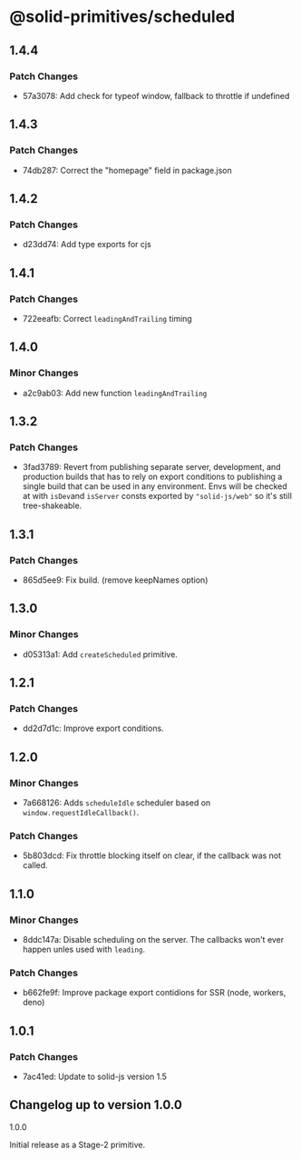 # @solid-primitives/scheduled

## 1.4.4

### Patch Changes

- 57a3078: Add check for typeof window, fallback to throttle if undefined

## 1.4.3

### Patch Changes

- 74db287: Correct the "homepage" field in package.json

## 1.4.2

### Patch Changes

- d23dd74: Add type exports for cjs

## 1.4.1

### Patch Changes

- 722eeafb: Correct `leadingAndTrailing` timing

## 1.4.0

### Minor Changes

- a2c9ab03: Add new function `leadingAndTrailing`

## 1.3.2

### Patch Changes

- 3fad3789: Revert from publishing separate server, development, and production builds that has to rely on export conditions
  to publishing a single build that can be used in any environment.
  Envs will be checked at with `isDev`and `isServer` consts exported by `"solid-js/web"` so it's still tree-shakeable.

## 1.3.1

### Patch Changes

- 865d5ee9: Fix build. (remove keepNames option)

## 1.3.0

### Minor Changes

- d05313a1: Add `createScheduled` primitive.

## 1.2.1

### Patch Changes

- dd2d7d1c: Improve export conditions.

## 1.2.0

### Minor Changes

- 7a668126: Adds `scheduleIdle` scheduler based on `window.requestIdleCallback()`.

### Patch Changes

- 5b803dcd: Fix throttle blocking itself on clear, if the callback was not called.

## 1.1.0

### Minor Changes

- 8ddc147a: Disable scheduling on the server. The callbacks won't ever happen unles used with `leading`.

### Patch Changes

- b662fe9f: Improve package export contidions for SSR (node, workers, deno)

## 1.0.1

### Patch Changes

- 7ac41ed: Update to solid-js version 1.5

## Changelog up to version 1.0.0

1.0.0

Initial release as a Stage-2 primitive.

